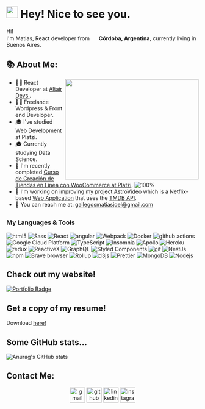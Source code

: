 <h1><img src="https://emojis.slackmojis.com/emojis/images/1531849430/4246/blob-sunglasses.gif?1531849430" width="30"/> Hey! Nice to see you.</h1>

<p>Hi! </br> I'm Matias, React developer from <img src="https://img.icons8.com/color/48/000000/argentina-circular.png" width="16"/> <b>Córdoba, Argentina</b>, currently living in Buenos Aires.</p>

## 📚 About Me:
<a href="https://github.com/GallegosMatias/"><img align="right" width="350" height="263" src="https://github.com/SABERGLOW/SABERGLOW/blob/master/Misc/aboutme.gif"></a>
  - 👨‍💻 React Developer at <a href = "https://www.instagram.com/altairdevs/"> Altair Devs </a>.
  - 👨‍💻 Freelance Wordpress & Front end Developer.
  - 🎓 I've studied Web Development at Platzi. 
  - 🎓 Currently studying Data Science.
  - 🎯 I'm recently completed <a href="https://platzi.com/p/Jhed/curso/1981-woocommerce/diploma/detalle/"> Curso de Creación de Tiendas en Línea con WooCommerce at Platzi</a>. ![100%](https://progress-bar.dev/100)
  - 🚀 I'm working on improving my project <a href = "https://github.com/GallegosMatias/astrovideo-reactjs"> AstroVideo</a> which is a Netflix-based <a href="https://astrovideo-ar.web.app/">Web Application</a> that uses the <a href="https://developers.themoviedb.org/3">TMDB API</a>.
  - 📧 You can reach me at: gallegosmatiasjoel@gmail.com

## <h3>My Languages & Tools</h3>
<p>
  <img alt="html5" src="https://img.shields.io/badge/-HTML5-E34F26?style=flat-square&logo=html5&logoColor=white" />
  <img alt="Sass" src="https://img.shields.io/badge/-Sass-CC6699?style=flat-square&logo=sass&logoColor=white" />
  <img alt="React" src="https://img.shields.io/badge/-React-45b8d8?style=flat-square&logo=react&logoColor=white" />
  <img alt="angular" src="https://img.shields.io/badge/-Angular-DD0031?style=flat-square&logo=angular&logoColor=white" />
  <img alt="Webpack" src="https://img.shields.io/badge/-Webpack-8DD6F9?style=flat-square&logo=webpack&logoColor=white" /> 
  <img alt="Docker" src="https://img.shields.io/badge/-Docker-46a2f1?style=flat-square&logo=docker&logoColor=white" />
  <img alt="github actions" src="https://img.shields.io/badge/-Github_Actions-2088FF?style=flat-square&logo=github-actions&logoColor=white" />
  <img alt="Google Cloud Platform" src="https://img.shields.io/badge/-Google_Cloud_Platform-1a73e8?style=flat-square&logo=google-cloud&logoColor=white" />
  <img alt="TypeScript" src="https://img.shields.io/badge/-TypeScript-007ACC?style=flat-square&logo=typescript&logoColor=white" />
  <img alt="Insomnia" src="https://img.shields.io/badge/-Insomnia-5849BE?style=flat-square&logo=insomnia&logoColor=white" />
  <img alt="Apollo" src="https://img.shields.io/badge/-Apollo%20GraphQL-311C87?style=flat-square&logo=apollo-graphql&logoColor=white" />
  <img alt="Heroku" src="https://img.shields.io/badge/-Heroku-430098?style=flat-square&logo=heroku&logoColor=white" />
  <img alt="redux" src="https://img.shields.io/badge/-Redux-764ABC?style=flat-square&logo=redux&logoColor=white" />
  <img alt="ReactiveX" src="https://img.shields.io/badge/-RxJs-B7178C?style=flat-square&logo=reactivex&logoColor=white" />
  <img alt="GraphQL" src="https://img.shields.io/badge/-GraphQL-E10098?style=flat-square&logo=graphql&logoColor=white" />
  <img alt="Styled Components" src="https://img.shields.io/badge/-Styled_Components-db7092?style=flat-square&logo=styled-components&logoColor=white" />
  <img alt="git" src="https://img.shields.io/badge/-Git-F05032?style=flat-square&logo=git&logoColor=white" />
  <img alt="NestJs" src="https://img.shields.io/badge/-NestJs-ea2845?style=flat-square&logo=nestjs&logoColor=white" />
  <img alt="npm" src="https://img.shields.io/badge/-NPM-CB3837?style=flat-square&logo=npm&logoColor=white" />
  <img alt="Brave browser" src="https://img.shields.io/badge/-Brave_Browser-FB542B?style=flat-square&logo=brave&logoColor=white" />
  <img alt="Rollup" src="https://img.shields.io/badge/-Rollup-EC4A3F?style=flat-square&logo=rollup.js&logoColor=white" />
  <img alt="d3js" src="https://img.shields.io/badge/-D3.js-F9A03C?style=flat-square&logo=d3.js&logoColor=white" />
  <img alt="Prettier" src="https://img.shields.io/badge/-Prettier-F7B93E?style=flat-square&logo=prettier&logoColor=white" />
  <img alt="MongoDB" src="https://img.shields.io/badge/-MongoDB-13aa52?style=flat-square&logo=mongodb&logoColor=white" />
  <img alt="Nodejs" src="https://img.shields.io/badge/-Nodejs-43853d?style=flat-square&logo=Node.js&logoColor=white" />
</p>

## Check out my website!

[![Portfolio Badge](https://img.shields.io/badge/portfolio-web-blue?style=flat&link=https://gallegosmatiasdev.web.app//)](https://gallegosmatiasdev.web.app//) 

## Get a copy of my resume!
<p align='left'> Download <a href='https://drive.google.com/file/d/1Jb0bizlvSeGbV0cqGhEIiXOxPkFx1s0y/view ' target=_blank><u>here!</u></a></p>


## Some GitHub stats...
![Anurag's GitHub stats](https://github-readme-stats.vercel.app/api?username=GallegosMatias&theme=dark&show_icons=true)

## Contact Me:
<p align="center">
<a href = "mailto:gallegosmatiasjoel@gmail.com"><img src='https://img.icons8.com/color/48/000000/gmail.png' alt='gmail' height='40'></a>
<a href = https://github.com/GallegosMatias><img src='https://img.icons8.com/color/2x/github--v1.png' alt='github' height='40'></a>
<a href = https://www.linkedin.com/in/gallegosmatias/><img src='https://img.icons8.com/color/2x/linkedin.png' alt='linkedin' height='40'></a>
<a href = https://www.instagram.com/Jhed.ar/><img src='https://cdn.icon-icons.com/icons2/1826/PNG/512/4202090instagramlogosocialsocialmedia-115598_115703.png' alt='instagram' height='40'></a>



